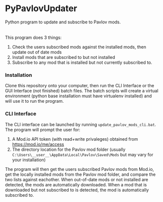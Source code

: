 # PyPavlovUpdater
Python program to update and subscribe to Pavlov mods. 
<br><br><br>
This program does 3 things:
1) Check the users subscribed mods against the installed mods, then update out of date mods
2) Install mods that are subscribed to but not installed
3) Subscribe to any mod that is installed but not currently subscribed to.

### Installation
Clone this repository onto your computer, then run the CLI Interface or the GUI Interface (not finished) batch files. The batch scripts will create a virtual environment (python base installation must have virtualenv installed) and will use it to run the program. 

### CLI Interface
The CLI interface can be launched by running `update_pavlov_mods_cli.bat`. The program will prompt the user for:
1) A Mod.io API token (with read+write privaleges) obtained from https://mod.io/me/access
2) The directory location for the Pavlov mod folder (usually `C:\Users\__user__\AppData\Local\Pavlov\Saved\Mods` but may vary for your installation)

The program will then get the users subscribed Pavlov mods from Mod.io, get the locally installed mods from the Pavlov mod folder, and compare the two lists against eachother. When out-of-date mods or not installed are detected, the mods are automatically downloaded. When a mod that is downloaded but not subscribed to is detected, the mod is automatically subscribed to. 
